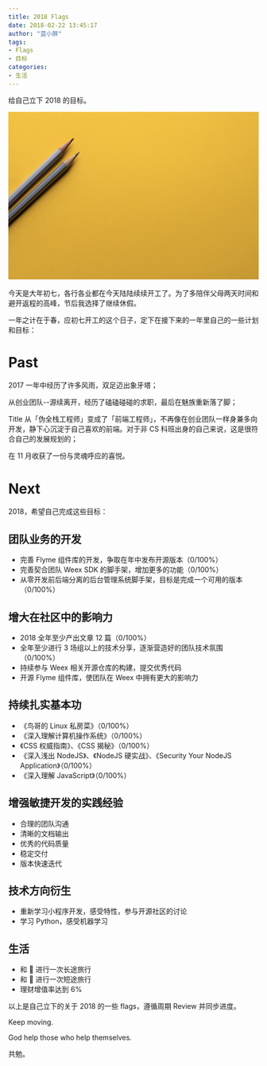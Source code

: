 ```yaml
---
title: 2018 Flags
date: 2018-02-22 13:45:17
author: "蓝小胖"
tags:
- Flags
- 目标
categories:
- 生活
---
```


给自己立下 2018 的目标。

![2018-flags](/img/2018.png)

<!-- more -->

今天是大年初七，各行各业都在今天陆陆续续开工了。为了多陪伴父母两天时间和避开返程的高峰，节后我选择了继续休假。

一年之计在于春，应初七开工的这个日子，定下在接下来的一年里自己的一些计划和目标：

# Past

2017 一年中经历了许多风雨，双足迈出象牙塔；

从创业团队--源续离开，经历了磕磕碰碰的求职，最后在魅族重新落了脚；

Title 从「伪全栈工程师」变成了「前端工程师」，不再像在创业团队一样身兼多向开发，静下心沉淀于自己喜欢的前端。对于非 CS 科班出身的自己来说，这是很符合自己的发展规划的；

在 11 月收获了一份与灵魂呼应的喜悦。

# Next

2018，希望自己完成这些目标：

## 团队业务的开发
  - 完善 Flyme 组件库的开发，争取在年中发布开源版本（0/100%）
  - 完善契合团队 Weex SDK 的脚手架，增加更多的功能（0/100%）
  - 从零开发前后端分离的后台管理系统脚手架，目标是完成一个可用的版本（0/100%）

## 增大在社区中的影响力
  - 2018 全年至少产出文章 12 篇（0/100%）
  - 全年至少进行 3 场组以上的技术分享，逐渐营造好的团队技术氛围（0/100%）
  - 持续参与 Weex 相关开源仓库的构建，提交优秀代码
  - 开源 Flyme 组件库，使团队在 Weex 中拥有更大的影响力

## 持续扎实基本功
  - 《鸟哥的 Linux 私房菜》（0/100%）
  - 《深入理解计算机操作系统》（0/100%）
  - 《CSS 权威指南》、《CSS 揭秘》（0/100%）
  - 《深入浅出 NodeJS》、《NodeJS 硬实战》、《Security Your NodeJS Application》（0/100%）
  - 《深入理解 JavaScript》（0/100%）

## 增强敏捷开发的实践经验
  - 合理的团队沟通
  - 清晰的文档输出
  - 优秀的代码质量
  - 稳定交付
  - 版本快速迭代

## 技术方向衍生
  - 重新学习小程序开发，感受特性，参与开源社区的讨论
  - 学习 Python，感受机器学习

## 生活
  - 和 🐑 进行一次长途旅行
  - 和 🐑 进行一次短途旅行
  - 理财增值率达到 6%

以上是自己立下的关于 2018 的一些 flags，遵循周期 Review 并同步进度。

Keep moving.

God help those who help themselves.

共勉。

